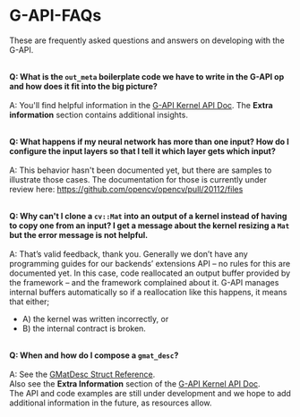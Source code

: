 # G-API-FAQs
These are frequently asked questions and answers on developing with the G-API.
<br><br>

**Q: What is the `out_meta` boilerplate code we have to write in the G-API op and how does it fit into the big picture?** 
<br><br>
A: You'll find helpful information in the [G-API Kernel API Doc](https://docs.opencv.org/4.5.2/d0/d25/gapi_kernel_api.html). The **Extra information** section contains additional insights.
<br><br>

**Q: What happens if my neural network has more than one input? How do I configure the input layers so that I tell it which layer gets which input?**
<br><br>
A: This behavior hasn't been documented yet, but there are samples to illustrate those cases.
The documentation for those is currently under review here: https://github.com/opencv/opencv/pull/20112/files
<br><br>

**Q: Why can't I clone a `cv::Mat` into an output of a kernel instead of having to copy one from an input? I get a message about the kernel resizing a `Mat` but the error message is not helpful.**
<br><br>
A: That’s valid feedback, thank you. Generally we don’t have any programming guides for our backends’ extensions API – no rules for this are documented yet.
In this case, code reallocated an output buffer provided by the framework – and the framework complained about it.
G-API manages internal buffers automatically so if a reallocation like this happens, it means that either;
  - A) the kernel was written incorrectly, or 
  - B) the internal contract is broken.
<br><br>

**Q: When and how do I compose a `gmat_desc`?**
<br><br>
A: See the [GMatDesc Struct Reference](https://docs.opencv.org/4.5.2/d0/d82/structcv_1_1GMatDesc.html).  
Also see the **Extra Information** section of the [G-API Kernel API Doc](https://docs.opencv.org/4.5.2/d0/d25/gapi_kernel_api.html).
<br>
The API and code examples are still under development and we hope to add additional information in the future, as resources allow.
<br><br>

